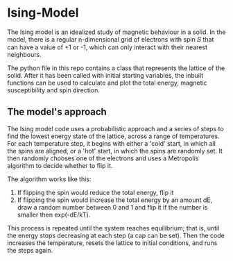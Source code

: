 # Ising-Model

The Ising model is an idealized study of magnetic behaviour in a solid. In the model, there is a regular
n-dimensional grid of electrons with spin 𝑆 that can have a value of +1 or -1, which can only interact
with their nearest neighbours.

The python file in this repo contains a class that represents the lattice of the solid. After it has been called 
with initial starting variables, the inbuilt functions can be used to calculate and plot the total energy, magnetic 
susceptibility and spin direction.

## The model's approach

The Ising model code uses a probabilistic approach and a series of steps to find the lowest energy
state of the lattice, across a range of temperatures. For each temperature step, it begins with either a 'cold' start, 
in which all the spins are aligned, or a 'hot' start, in which the spins are randomly set. It then randomly chooses one of the 
electrons and uses a Metropolis algorithm to decide whether to flip it.

The algorithm works like this:

1. If flipping the spin would reduce the total energy, flip it
2. If flipping the spin would increase the total energy by an amount dE, draw a random number between 0 and 1 and flip it if the number is smaller then exp(-dE/kT).

This process is repeated until the system reaches equilibrium; that is, until the energy stops
decreasing at each step (a cap can be set). Then the code increases the temperature, resets the
lattice to initial conditions, and runs the steps again.



